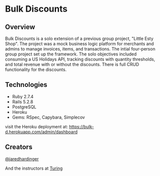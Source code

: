 Bulk Discounts
===

Overview
---
Bulk Discounts is a solo extension of a previous group project, "Little Esty Shop". The project was a mock business logic platform for merchants and admins to manage invoices, items, and transactions. The intial four-person group project set up the framework. The solo objectives included consuming a US Holidays API, tracking discounts with quantity thresholds, and total revenue with or without the discounts. There is full CRUD functionality for the discounts.

Technologies
---
* Ruby 2.7.4
* Rails 5.2.8
* PostgreSQL
* Heroku
* Gems: RSpec, Capybara, Simplecov

visit the Heroku deployment at: https://bulk-d.herokuapp.com/admin/dashboard

Creators
---
[@jaredhardinger](https://github.com/jaredhardinger)

And the instructors at [Turing](https://turing.edu/)
